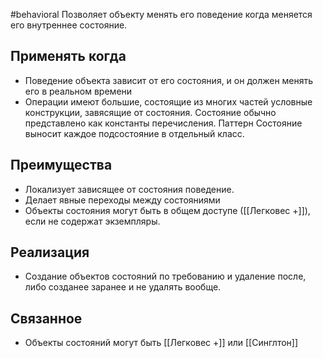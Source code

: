 #behavioral
Позволяет объекту менять его поведение когда меняется его внутреннее состояние.

## Применять когда
- Поведение объекта зависит от его состояния, и он должен менять его в реальном времени
- Операции имеют большие, состоящие из многих частей условные конструкции, завясящие от состояния. Состояние обычно представлено как константы перечисления. Паттерн Состояние выносит каждое подсостояние в отдельный класс.

## Преимущества
- Локализует зависящее от состояния поведение.
- Делает явные переходы между состояниями
- Объекты состояния могут быть в общем доступе ([[Легковес +]]), если не содержат экземпляры.

## Реализация
- Создание объектов состояний по требованию и удаление после, либо созданее заранее и не удалять вообще.

## Связанное
- Объекты состояний могут быть [[Легковес +]] или [[Синглтон]]